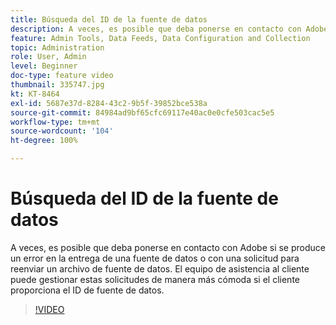 ```yaml
---
title: Búsqueda del ID de la fuente de datos
description: A veces, es posible que deba ponerse en contacto con Adobe si se produce un error en la entrega de una fuente de datos o con una solicitud para reenviar un archivo de fuente de datos. El equipo de asistencia al cliente puede gestionar estas solicitudes de manera más cómoda si el cliente proporciona el ID de fuente de datos.
feature: Admin Tools, Data Feeds, Data Configuration and Collection
topic: Administration
role: User, Admin
level: Beginner
doc-type: feature video
thumbnail: 335747.jpg
kt: KT-8464
exl-id: 5687e37d-8284-43c2-9b5f-39852bce538a
source-git-commit: 84984ad9bf65cfc69117e40ac0e0cfe503cac5e5
workflow-type: tm+mt
source-wordcount: '104'
ht-degree: 100%

---
```


# Búsqueda del ID de la fuente de datos

A veces, es posible que deba ponerse en contacto con Adobe si se produce un error en la entrega de una fuente de datos o con una solicitud para reenviar un archivo de fuente de datos. El equipo de asistencia al cliente puede gestionar estas solicitudes de manera más cómoda si el cliente proporciona el ID de fuente de datos.

>[!VIDEO](https://video.tv.adobe.com/v/335747/?quality=12&learn=on)

